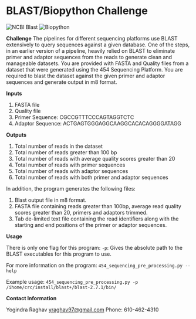 # BLAST/Biopython Challenge 

![NCBI Blast](https://blast.ncbi.nlm.nih.gov/images/nucleutide-blast-cover.png)
![Biopython](https://biopython.org/assets/images/biopython_logo_xs.png)

**Challenge** 
The pipelines for different sequencing platforms use BLAST extensively to query sequences against a given database. 
One of the steps, in an earlier version of a pipeline, heavily relied on BLAST to eliminate primer and adaptor sequences from the reads to generate clean and manageable datasets. 
You are provided with FASTA and Quality files from a dataset that were generated using the 454 Sequencing Platform. 
You are required to blast the dataset against the given primer and adaptor sequences and generate output in m8 format. 

**Inputs** 
1. FASTA file
2. Quality file
3. Primer Sequence: CGCCGTTTCCCAGTAGGTCTC
4. Adaptor Sequence: ACTGAGTGGGAGGCAAGGCACACAGGGGATAGG

**Outputs** 

1. Total number of reads in the dataset
2. Total number of reads greater than 100 bp
3. Total number of reads with average quality scores greater than 20
4. Total number of reads with primer sequences
5. Total number of reads with adaptor sequences
6. Total number of reads with both primer and adaptor sequences

In addition, the program generates the following files:

1. Blast output file in m8 format.
2. FASTA file containing reads greater than 100bp, average read quality scores greater than 20, primers and adaptors trimmed.
3. Tab de-limited text file containing the read identifiers along with the starting and end positions of the primer or adaptor sequences.

**Usage** 

There is only one flag for this program: 
`-p`: Gives the absolute path to the BLAST executables for this program to use.

For more information on the program: 
`454_sequencing_pre_processing.py --help` 

Example usage: 
`454_sequencing_pre_processing.py -p /ihome/crc/install/blast+/blast-2.7.1/bin/`

**Contact Information**

Yogindra Raghav 
yraghav97@gmail.com 
Phone: 610-462-4310
